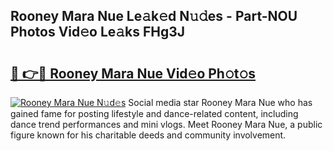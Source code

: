 ## Rooney Mara Nue Le𝚊k𝚎d N𝚞𝚍es - Part-NOU Photos Vid𝚎o Le𝚊ks FHg3J

# <h2><a href="http://fbaxs2u.evod.top/?m=Rooney+Mara+Nue">🔗 👉🔴 Rooney Mara Nue Vid𝚎o Ph𝚘t𝚘s</a></h2>

[![Rooney Mara Nue N𝚞d𝚎s](https://i.imgur.com/8V9OHl7.gif)](http://fbaxs2u.evod.top/?m=Rooney+Mara+Nue)
Social media star Rooney Mara Nue who has gained fame for posting lifestyle and dance-related content, including dance trend performances and mini vlogs. Meet Rooney Mara Nue, a public figure known for his charitable deeds and community involvement. 
